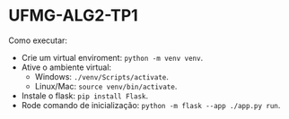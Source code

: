 # UFMG-ALG2-TP1

Como executar:
   * Crie um virtual enviroment: `python -m venv venv`.
   * Ative o ambiente virtual: 
      * Windows: `./venv/Scripts/activate`.
      * Linux/Mac: `source venv/bin/activate`.
   * Instale o flask: `pip install Flask`.
   * Rode comando de inicialização: `python -m flask --app ./app.py run`.